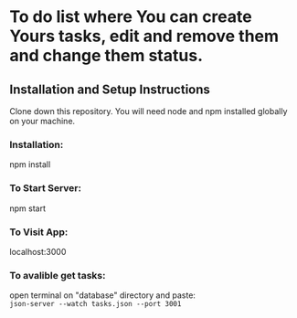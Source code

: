# To do list where You can create Yours tasks, edit and remove them and change them status.

## Installation and Setup Instructions

Clone down this repository. You will need node and npm installed globally on your machine.

### Installation:

npm install

### To Start Server:

npm start

### To Visit App:

localhost:3000

### To avalible  get tasks:

open terminal on "database" directory and paste: <br/>
`json-server --watch tasks.json --port 3001`
